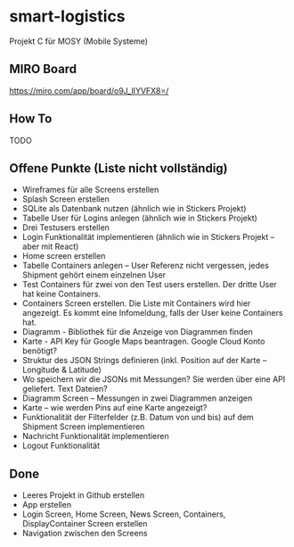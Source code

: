 # smart-logistics
Projekt C für MOSY (Mobile Systeme)

## MIRO Board

https://miro.com/app/board/o9J_lIYVFX8=/

## How To

TODO

## Offene Punkte (Liste nicht vollständig)

-	Wireframes für alle Screens erstellen
-   Splash Screen erstellen
-	SQLite als Datenbank nutzen (ähnlich wie in Stickers Projekt)
-	Tabelle User für Logins anlegen (ähnlich wie in Stickers Projekt)
-	Drei Testusers erstellen
-	Login Funktionalität implementieren (ähnlich wie in Stickers Projekt – aber mit React)
-	Home screen erstellen
-	Tabelle Containers anlegen – User Referenz nicht vergessen, jedes Shipment gehört einem einzelnen User
-	Test Containers für zwei von den Test users erstellen. Der dritte User hat keine Containers.
-	Containers Screen erstellen.  Die Liste mit Containers wird hier angezeigt. Es kommt eine Infomeldung, falls der User keine Containers hat.
-	Diagramm - Bibliothek für die Anzeige von Diagrammen finden
-	Karte - API Key für Google Maps beantragen. Google Cloud Konto benötigt?
-	Struktur des JSON Strings definieren (inkl. Position auf der Karte – Longitude & Latitude)
-	Wo speichern wir die JSONs mit Messungen? Sie werden über eine API geliefert. Text Dateien?
-	Diagramm Screen – Messungen in zwei Diagrammen anzeigen
-	Karte – wie werden Pins auf eine Karte angezeigt?
-	Funktionalität der Filterfelder (z.B. Datum von und bis) auf dem Shipment Screen implementieren
-	Nachricht Funktionalität implementieren
-	Logout Funktionalität

## Done
-	Leeres Projekt in Github erstellen
-   App erstellen
-   Login Screen, Home Screen, News Screen, Containers, DisplayContainer Screen erstellen
-   Navigation zwischen den Screens
